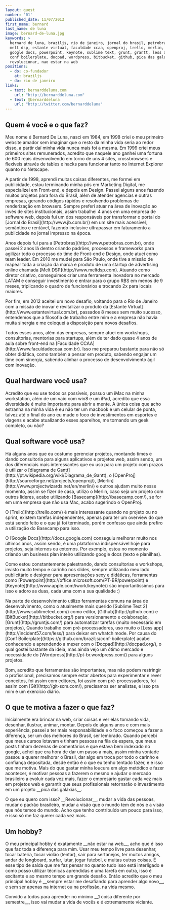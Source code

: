 ```yaml
---
layout: guest
number: '01'
published_date: 11/07/2013
first_name: bernard
last_name: de luna
image: bernard-de-luna.jpg
keywords: >
  bernard de luna, braziljs, rio de janeiro, jornal do brasil, petrobras,
  melt dsp, estante virtual, faculdade ccaa, openproj, trello, merlin, basecamp,
  google docs, powerpoint, keynote, sublime text, grunt, grantt, less app,
  conf boilerplate, docpad, wordpress, bitbucket, github, pica das galaxias,
  revolucionar, nao estar na web
positions:
  - do: co-fundador
    at: braziljs
  - do: rio de janeiro
links:
  - text: bernarddeluna.com
    url: "http://bernarddeluna.com"
  - text: @bernarddeluna
    url: "http://twitter.com/bernarddeluna"
---
```

<section class="question">
  <div class="wrapper">
    <div class="question-title-area">
      <h2 class="question-title">Quem é você e o que faz?</h2>
    </div>
    <div class="question-content-area">
      <div class="question-content text">
        <p>
        Meu nome é Bernard De Luna, nasci em 1984, em 1998 criei o meu primeiro
        website amador sem imaginar que o resto da minha vida seria ao redor
        disso, a partir daí minha vida nunca mais foi a mesma. Em 1999 criei
        meus primeiros sites remunerados, acredito que naquele ano ganhei uma
        fortuna de 600 reais desenvolvendo em torno de uns 4 sites,
        crossbrowsers e flexíveis através de tables e hacks para funcionar tanto
        no Internet Explorer quanto no Netscape.
        </p>
        <p>
        A partir de 1998, aprendi muitas coisas diferentes, me formei em
        publicidade, estou terminando minha pós em Marketing Digital, me
        especializei em Front-end, e depois em Design. Passei alguns anos
        fazendo muitos projetos para fora do Brasil, além de atender agencias e
        outras empresas, gerando códigos rápidos e resolvendo problemas de
        renderização em browsers. Sempre preferi atuar na área de inovação ao
        invés de sites institucionais, assim trabalhei 4 anos em uma empresa de
        software web, depois fui um dos responsáveis por transformar o portal do
        [Jornal do Brasil](http://www.jb.com.br/) em um site mais acessível,
        semântico e rentável, fazendo inclusive ultrapassar em faturamento a
        publicidade no jornal impresso na época.
        </p>
        <p>
        Anos depois fui para a [Petrobras](http://www.petrobras.com.br), onde
        passei 2 anos lá dentro criando padrões, processos e frameworks para
        agilizar todo o processo do time de Front-end e Design, onde atuei como
        team leader. Em 2010 me mudei para São Paulo, onde tive a missão de
        mapear toda a criação da marca e produto de uma startup de advertising
        online chamada [Melt DSP](http://www.meltdsp.com).
        Atuando como diretor criativo, conseguimos criar uma ferramenta
        inovadora no mercado LATAM e conseguir investimento e entrar para o
        grupo RBS em menos de 9 meses, triplicando o quadro de funcionários e
        trocando 2x para locais maiores.
        </p>
        <p>
        Por fim, em 2012 aceitei um novo desafio, voltando para o Rio de Janeiro
        com a missão de inovar e revitalizar o produto da
        [Estante Virtual](http://www.estantevirtual.com.br), passados 8 meses
        sem muito sucesso, entendemos que a filosofia de trabalho entre mim e a
        empresa não havia muita sinergia e me coloquei a disposição para novos
        desafios.
        </p>
        <p>
        Todos esses anos, além das empresas, sempre atuei em workshops,
        consultorias, mentorias para startups, além de ter dado quase 4 anos de
        aula sobre front-end na [Faculdade CCAA](http://www.faculdadeccaa.com.br).
        Isso me preparou bastante para não só obter didática, como também a
        pensar em produto, sabendo engajar um time com sinergia, sabendo alinhar
        o processo de desenvolvimento ágil com inovação.
        </p>
      </div>
    </div>
  </div>
</section>

<section class="question">
  <div class="wrapper">
    <div class="question-title-area">
      <h2 class="question-title">Qual hardware você usa?</h2>
    </div>
    <div class="question-content-area">
      <div class="question-content text">
        <p>
        Acredito que eu use todos os possíveis, possuo um iMac na minha
        workstation, além de um vaio com win8 e um iPad, acredito que essa
        diversidade é muito importante para abrir a mente. A única coisa que
        acho estranha na minha vida é eu não ter um macbook e um celular de
        ponta, talvez até o final do ano eu mude o foco de investimentos em
        esportes e viagens e acabe atualizando esses aparelhos, me tornando um
        geek completo, ou não?
        </p>
      </div>
    </div>
  </div>
</section>

<section class="question">
  <div class="wrapper">
    <div class="question-title-area">
      <h2 class="question-title">Qual software você usa?</h2>
    </div>
    <div class="question-content-area">
      <div class="question-content text">
        <p>
        Há alguns anos que eu costumo gerenciar projetos, montando times e dando
        consultoria para alguns aplicativos e projetos web, assim sendo, um dos
        diferenciais mais interessantes que eu uso para um projeto com prazos é
        utilizar o [diagrama de Gantt](http://pt.wikipedia.org/wiki/Diagrama_de_Gantt),
        o [OpenProj](http://sourceforge.net/projects/openproj/),
        [Merlin](http://www.projectwizards.net/en/merlin/) e outros ajudam muito
        nesse momento, assim se fizer de casa, utilizo o Merlin, caso seja um
        projeto com outros líderes, acabo utilizando [Basecamp](http://basecamp.com/),
        se for em uma empresa que não usa Mac, acabo sugerindo o OpenProj.
        </p>
        <p>
        O [Trello](http://trello.com/) é mais interessante quando no projeto ou
        no sprint, existem tarefas independentes, apenas para ter um overview do
        que está sendo feito e o que já foi terminado, porém confesso que ainda
        prefiro a utilização do Basecamp para isso.
        </p>
        <p>
        O [Google Docs](http://docs.google.com) conseguiu melhorar muito nos
        últimos anos, assim sendo, é uma plataforma indispensável hoje para
        projetos, seja internos ou externos. Por exemplo, estou no momento
        criando um business plan inteiro utilizando google docs (texto e planilhas).
        </p>
        <p>
        Como estou constantemente palestrando, dando consultorias e workshops,
        invisto muito tempo e carinho nos slides, sempre utilizando meu lado
        publicitário e designer para apresentações sexy e didáticas, ferramentas
        como [Powerpoint](http://office.microsoft.com/PT-BR/powerpoint) e
        [Keynote](http://www.apple.com/iwork/keynote/) são importantíssimos para
        isso e adoro as duas, cada uma com a sua qualidade :)
        </p>
        <p>
        Na parte de desenvolvimento utilizo ferramentas comuns na área de
        desenvolvimento, como o atualmente mais querido
        [Sublime Text 2](http://www.sublimetext.com/) como editor,
        [Github](http://github.com) e [BitBucket](http://bitbucket.org/) para
        versionamento e colaboração, [Grunt](http://gruntjs.com/) para
        automatizar tarefas (muito necessário em projetos), Quando trabalho com
        pré-processadores, uso muito o [Less app](http://incident57.com/less/)
        para deixar em whatch mode. Por causa do
        [Conf Boilerplate](https://github.com/braziljs/conf-boilerplate) acabei
        conhecendo e aprendendo a mexer com o [Docpad](http://docpad.org/), o
        qual gostei bastante da ideia, mas ainda vejo um ótimo mercado e
        necessidade do [Wordpress](http://pt-br.wordpress.com/) para alguns
        projetos.
        </p>
        <p>
        Bom, acredito que ferramentas são importantes, mas não podem restringir
        o profissional, precisamos sempre estar abertos para experimentar e
        rever conceitos, foi assim com editores, foi assim com pré-processadores,
        foi assim com [Git](http://git-scm.com/), precisamos ser analistas, e
        isso pra mim é um exercício diário.
        </p>
      </div>
    </div>
  </div>
</section>

<section class="question">
  <div class="wrapper">
    <div class="question-title-area">
      <h2 class="question-title">O que te motiva a fazer o que faz?</h2>
    </div>
    <div class="question-content-area">
      <div class="question-content text">
        <p>
        Inicialmente era brincar na web, criar coisas e ver elas tomando vida,
        desenhar, ilustrar, animar, montar. Depois de alguns anos e com mais
        experiência, passei a ter mais responsabilidade e o foco começou a fazer
        a diferença, ser um dos melhores do Brasil, ser lembrado. Quando percebi
        que meus cursos lotavam e tinham pessoas na fila de espera, que meus
        posts tinham dezenas de comentários e que estava bem indexado no google,
        achei que era hora de dar um passo a mais, assim minha vontade passou a
        querer melhorar o Brasil, dar algo em troca por todo o carinho e confiança
        depositada, desde então é o que eu tenho tentado fazer, e é isso que me
        motiva. Mais do que gastar minha loucura em algo metódico e fazer
        acontecer, é motivar pessoas a fazerem o mesmo e ajudar o mercado
        brasileiro a evoluir cada vez mais, fazer o empresário gastar cada vez
        mais em projetos web e garantir que seus profissionais retornarão o
        investimento em um projeto __pica das galáxias__.
        </p>
        <p>
        O que eu quero com isso? __Revolucionar__, mudar a vida das
        pessoas, mudar o padrão brasileiro, mudar a visão que o mundo tem de nós
        e a visão que nós temos do mundo. Acho que tenho contribuído um pouco
        para isso, e isso só me faz querer cada vez mais.
        </p>
      </div>
    </div>
  </div>
</section>

<section class="question">
  <div class="wrapper">
    <div class="question-title-area">
      <h2 class="question-title">Um hobby?</h2>
    </div>
    <div class="question-content-area">
      <div class="question-content text">
        <p>
        O meu principal hobby é exatamente __não estar na web__,
        acho que é isso que faz toda a diferença para mim. Usar meu tempo livre
        para desenhar, tocar bateria, tocar violão (tentar), sair para sertanejos,
        ter muitos amigos, andar de longboard, surfar, lutar, jogar futebol, e
        muitas outras coisas.
        É esse tipo de saída que me faz pensar no quanto tudo isso está
        interligado e como posso utilizar técnicas aprendidas e uma tarefa em
        outra, isso é excitante e ao mesmo tempo um grande desafio. Então
        acredito que o meu principal hobby é __sempre estar me desafiando para
        aprender algo novo__, e sem ser apenas na internet ou na profissão, na
        vida mesmo.
        </p>
        <p>
        Convido a todos para aprender no mínimo __1 coisa diferente por semestre__,
        isso vai mudar a vida de vocês e é extremamente viciante.
        </p>
      </div>
    </div>
  </div>
</section>